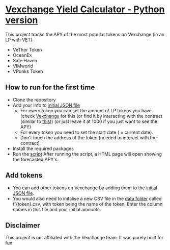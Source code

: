 # [Vexchange Yield Calculator - Python version](index.md)

This project tracks the APY of the most popular tokens on Vexchange (in an LP with VET):
  - VeThor Token
  - OceanEx
  - Safe Haven
  - VIMworld
  - VPunks Token
  
## How to run for the first time
- Clone the repository
- Add your info to [initial JSON file](data/token_addresses.json)
  - For every token you can set the amount of LP tokens you have (check [Vexchange](https://www.vexchange.io) for this (or find it by interacting with the contract (similar to [this](calculations/get_lp_amount.py))) (or just leave it at 1000 if you just want to see the APY)
  - For every token you need to set the start date ( = current date).
  - Don't touch the address of the token (needed to interact with the contract)
- Install the required packages
- Run the [script](main.py)
After running the script, a HTML page will open showing the forecasted APY's.

## Add tokens
- You can add other tokens on Vexchange by adding them to the [initial JSON file](data/token_addresses.json).
- You would also need to initalise a new CSV file in the [data folder](data) called f'{token}.csv, with token being the name of the token. Enter the column names in this file and your initial amounts.

## Disclaimer
This project is not affiliated with the Vexchange team. It was purely built for fun.



